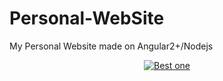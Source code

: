 # Personal-WebSite
My Personal Website made on Angular2+/Nodejs


<div align="center">
  <a href="https://www.youtube.com/watch?v=o0f0cxlSluU"><img src="https://img.youtube.com/vi/o0f0cxlSluU/0.jpg" alt="Best one"></a>
</div>
